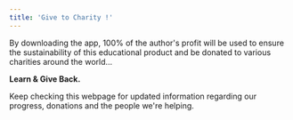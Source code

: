 ```yaml
---
title: 'Give to Charity !'
---
```


By downloading the app, 100% of the author's profit will be used to ensure the sustainability of this educational product and be donated to various charities around the world…

**Learn & Give Back.**

Keep checking this webpage for updated information regarding our progress, donations and the people we're helping.